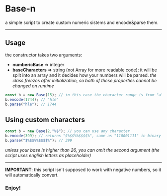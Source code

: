 # Base-n
a simple script to create custom numeric sistems and encode&amp;parse them.

---

## Usage
the constructor takes two arguments:
* **numbericBase** => integer
* **baseCharacters** => string (not Array for more readable code); it will be split into an array and it decides how your numbers will be parsed.
*the class freezes after initialization, so both of these properties cannot be changed on runtime*

```js
const b = new Base(15); // in this case the character range is from "a" to "o"
b.encode(1744); // "hle"
b.parse("hle"); // 1744
```

## Using custom characters

```js
const b = new Base(2,"%$"); // you can use any character
b.encode(399); // returns "$%$$%%$$$$%", same as "110001111" in binary
b.parse("$%$$%%$$$$%"); // 399
```
*unless your base is higher than 26, you can omit the second argument (the script uses english letters as placeholder)*

---

**IMPORTANT**: this script isn't supposed to work with negative numbers, so it will automatically convert.

### Enjoy!

